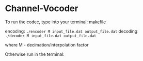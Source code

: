 # Channel-Vocoder

To run the codec, type into your terminal: makefile

encoding: ```./encoder M input_file.dat output_file.dat```
decoding: ```./decoder M input_file.dat output_file.dat```

where M - decimation/interpolation factor

Otherwise run in the terminal: ``` ```


